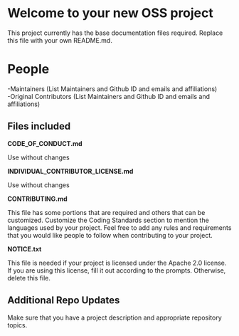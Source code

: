 # Welcome to your new OSS project

This project currently has the base documentation files required.  Replace this
file with your own README.md.

# People
-Maintainers (List Maintainers and Github ID and emails and affiliations)  
-Original Contributors (List Maintainers and Github ID and emails and affiliations)

## Files included

**CODE_OF_CONDUCT.md**

Use without changes

**INDIVIDUAL_CONTRIBUTOR_LICENSE.md**

Use without changes

**CONTRIBUTING.md**

This file has some portions that are required and others that can be customized.
Customize the Coding Standards section to mention the languages used by your project.
Feel free to add any rules and requirements that you would like people to follow
when contributing to your project.

**NOTICE.txt**

This file is needed if your project is licensed under the Apache 2.0 license.  
If you are using this license, fill it out according to the prompts.  Otherwise,
delete this file.

## Additional Repo Updates

Make sure that you have a project description and appropriate repository topics.
